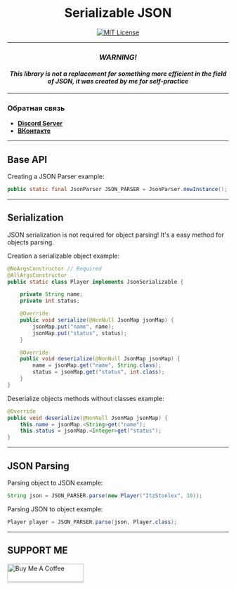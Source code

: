 <div align="center">

# Serializable JSON
[![MIT License](https://img.shields.io/github/license/pl3xgaming/Purpur?&logo=github)](License)

---
### *WARNING!*

#### *This library is not a replacement for something more efficient in the field of JSON, it was created by me for self-practice*

</div>

------------------------------------------
### Обратная связь
* **[Discord Server](https://discord.gg/GmT9pUy8af)**
* **[ВКонтакте](https://vk.com/itzstonlex)**

---
## Base API

Creating a JSON Parser example:
```java
public static final JsonParser JSON_PARSER = JsonParser.newInstance();
```
---
## Serialization
JSON serialization is not required for object parsing! It's a easy method for objects parsing.


Creation a serializable object example:
```java
@NoArgsConstructor // Required
@AllArgsConstructor
public static class Player implements JsonSerializable {

    private String name;
    private int status;

    @Override
    public void serialize(@NonNull JsonMap jsonMap) {
        jsonMap.put("name", name);
        jsonMap.put("status", status);
    }

    @Override
    public void deserialize(@NonNull JsonMap jsonMap) {
        name = jsonMap.get("name", String.class);
        status = jsonMap.get("status", int.class);
    }
}
```
Deserialize objects methods without classes example:

```java
@Override
public void deserialize(@NonNull JsonMap jsonMap) {
    this.name = jsonMap.<String>get("name");
    this.status = jsonMap.<Integer>get("status");
}
```
---
## JSON Parsing

Parsing object to JSON example:
```java
String json = JSON_PARSER.parse(new Player("ItzStonlex", 10));
```


Parsing JSON to object example:
```java
Player player = JSON_PARSER.parse(json, Player.class);
```

---

## SUPPORT ME

<a href="https://www.buymeacoffee.com/itzstonlex" target="_blank"><img src="https://www.buymeacoffee.com/assets/img/custom_images/orange_img.png" alt="Buy Me A Coffee" style="height: 41px !important;width: 174px !important;box-shadow: 0px 3px 2px 0px rgba(190, 190, 190, 0.5) !important;-webkit-box-shadow: 0px 3px 2px 0px rgba(190, 190, 190, 0.5) !important;" ></a>


